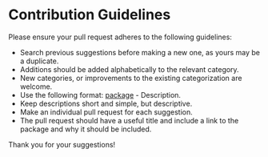 # Contribution Guidelines

Please ensure your pull request adheres to the following guidelines:

- Search previous suggestions before making a new one, as yours may be a duplicate.
- Additions should be added alphabetically to the relevant category.
- New categories, or improvements to the existing categorization are welcome.
- Use the following format: [package](link) - Description.
- Keep descriptions short and simple, but descriptive.
- Make an individual pull request for each suggestion.
- The pull request should have a useful title and include a link to the package and why it should be included.

Thank you for your suggestions!
